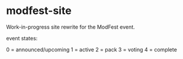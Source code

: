 # modfest-site
Work-in-progress site rewrite for the ModFest event.

event states:

0 = announced/upcoming
1 = active
2 = pack
3 = voting
4 = complete